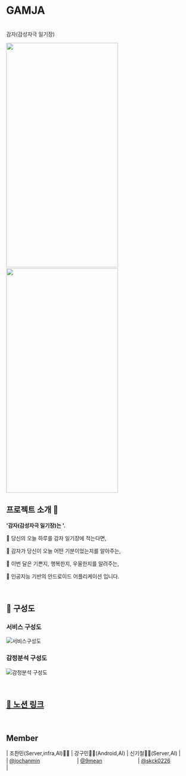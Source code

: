 # GAMJA
<br/>감자(감성자극 일기장)<br/>

<img src="https://user-images.githubusercontent.com/54613588/125838114-59e1839e-44d9-4fa0-ae8f-34086ad17e3a.jpg" width="300" height="600">&nbsp;&nbsp;&nbsp;&nbsp;&nbsp;&nbsp;&nbsp;&nbsp;&nbsp;
<img src="https://user-images.githubusercontent.com/54613588/125838123-fc41716c-aab3-49ec-b1e0-9e3576b9dffa.jpg" width="300" height="600">

## 프로젝트 소개 🥔
**'감자(감성자극 일기장)는 '.**

🎈 당신의 오늘 하루를 감자 일기장에 적는다면,

🎈 감자가 당신이 오늘 어떤 기분이었는지를 알아주는,

🎈 이번 달은 기쁜지, 행복한지, 우울한지를 알려주는,

🎈 인공지능 기반의 안드로이드 어플리케이션 입니다.


<br/>

## 🧬 구성도

### 서비스 구성도
![서비스구성도](https://user-images.githubusercontent.com/54613588/125730748-fbad5c66-c0b5-4a74-b917-057cc190c908.jpg)

### 감정분석 구성도
![감정분석 구성도](https://user-images.githubusercontent.com/54613588/125745773-61e13c49-ebc0-4410-b308-e81099209a66.jpg)


<br />

## [🎈 노션 링크](https://www.notion.so/2318a85a051e45f7a6eb1015c02c68a7)

<br />


## Member

| 조찬민(Server,infra,AI)🧑‍💻                | 강구민🧑‍💻(Android,AI)                      | 신기철🧑‍💻(Server,AI)                    |</br>
| [@jochanmin](https://github.com/jochanmin)               　　   　　   　　 | [@9mean](https://github.com/9mean)          　　        　　      　　| [@skck0226](https://github.com/skck0226)            　 　   　　　 |
